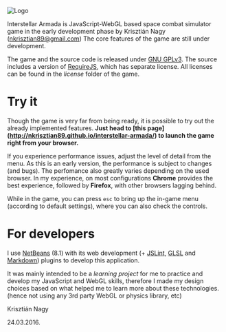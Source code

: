 ![Logo](http://nkrisztian89.github.io/interstellar-armada/images/thumb.png)

Interstellar Armada is JavaScript-WebGL based space combat simulator game in the 
early development phase by Krisztián Nagy 
(<nkrisztian89@gmail.com>) The core features of the game are still under 
development.

The game and the source code is released under [GNU GPLv3](http://www.gnu.org/licenses/). 
The source includes a version of [RequireJS](http://requirejs.org/), which has separate license.
All licenses can be found in the *license* folder of the game.

Try it
======

Though the game is very far from being ready, it is possible to try out the
already implemented features. **Just head to [this page]
(http://nkrisztian89.github.io/interstellar-armada/) to launch the game right
from your browser.**

If you experience performance issues, adjust the level of detail from the menu.
As this is an early version, the performance is subject to changes (and bugs).
The perfomance also greatly varies depending on the used browser. In my experience,
on most configurations **Chrome** provides the best experience, followed by **Firefox**,
with other browsers lagging behind.

While in the game, you can press `esc` to bring up the in-game menu (according
to default settings), where you can also check the controls.

For developers
==============

I use [NetBeans](https://netbeans.org/) (8.1) with its web development (+
[JSLint](http://plugins.netbeans.org/plugin/40893/jslint),
[GLSL](http://plugins.netbeans.org/plugin/46515/glsl-syntax-highlighter) and 
[Markdown](http://plugins.netbeans.org/plugin/50964/markdown-support)) plugins 
to develop this application.

It was mainly intended to be a _learning project_ for me to practice and develop
my JavaScript and WebGL skills, therefore I made my design choices based on what
helped me to learn more about these technologies. (hence not using any 3rd party 
WebGL or physics library, etc)

Krisztián Nagy

24.03.2016.
